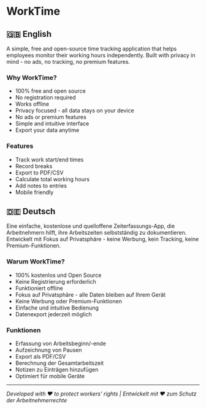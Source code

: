 # WorkTime

## 🇬🇧 English
A simple, free and open-source time tracking application that helps employees monitor their working hours independently. Built with privacy in mind - no ads, no tracking, no premium features.

### Why WorkTime?
- 100% free and open source
- No registration required
- Works offline
- Privacy focused - all data stays on your device
- No ads or premium features
- Simple and intuitive interface
- Export your data anytime

### Features
- Track work start/end times
- Record breaks
- Export to PDF/CSV
- Calculate total working hours
- Add notes to entries
- Mobile friendly

## 🇩🇪 Deutsch
Eine einfache, kostenlose und quelloffene Zeiterfassungs-App, die Arbeitnehmern hilft, ihre Arbeitszeiten selbstständig zu dokumentieren. Entwickelt mit Fokus auf Privatsphäre - keine Werbung, kein Tracking, keine Premium-Funktionen.

### Warum WorkTime?
- 100% kostenlos und Open Source
- Keine Registrierung erforderlich
- Funktioniert offline
- Fokus auf Privatsphäre - alle Daten bleiben auf Ihrem Gerät
- Keine Werbung oder Premium-Funktionen
- Einfache und intuitive Bedienung
- Datenexport jederzeit möglich

### Funktionen
- Erfassung von Arbeitsbeginn/-ende
- Aufzeichnung von Pausen
- Export als PDF/CSV
- Berechnung der Gesamtarbeitszeit
- Notizen zu Einträgen hinzufügen
- Optimiert für mobile Geräte

---
*Developed with ❤️ to protect workers' rights | Entwickelt mit ❤️ zum Schutz der Arbeitnehmerrechte* 
